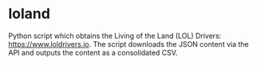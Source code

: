 # loland
Python script which obtains the Living of the Land (LOL) Drivers: https://www.loldrivers.io.
The script downloads the JSON content via the API and outputs the content as a consolidated CSV.
